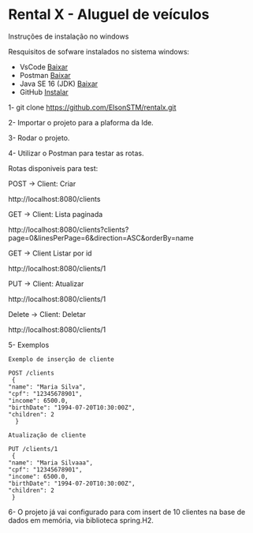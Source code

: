 # Rental X - Aluguel de veículos 

Instruções de instalação no windows

Resquisitos de sofware instalados no sistema windows:

* VsCode [Baixar](https://code.visualstudio.com/)
* Postman [Baixar](https://www.postman.com/downloads/)
* Java SE 16 (JDK) [Baixar](https://www.oracle.com/java/technologies/javase-jdk16-downloads.html)
* GitHub [Instalar](https://github.com/git-guides/install-git)

1- git clone https://github.com/ElsonSTM/rentalx.git

2- Importar o projeto para a plaforma da Ide.

3- Rodar o projeto.

4- Utilizar o Postman para testar as rotas.

   Rotas disponiveis para test:

   POST -> Client: Criar

   http://localhost:8080/clients

   GET -> Client: Lista paginada  

   http://localhost:8080/clients?clients?page=0&linesPerPage=6&direction=ASC&orderBy=name

   GET -> Client Listar por id

   http://localhost:8080/clients/1

   PUT -> Client: Atualizar

   http://localhost:8080/clients/1

   Delete -> Client: Deletar 

   http://localhost:8080/clients/1

5- Exemplos
   
   ``
    Exemplo de inserção de cliente
   ``
   ```
   POST /clients
    {
  "name": "Maria Silva",
  "cpf": "12345678901",
  "income": 6500.0,
  "birthDate": "1994-07-20T10:30:00Z",
  "children": 2
     }
   ```

   ``
   Atualização de cliente
   ``
   ```
   PUT /clients/1
    {
  "name": "Maria Silvaaa",
  "cpf": "12345678901",
  "income": 6500.0,
  "birthDate": "1994-07-20T10:30:00Z",
  "children": 2
    }

   ```
6- O projeto já vai configurado para com insert de 10 clientes na base de dados em memória, via biblioteca spring.H2.